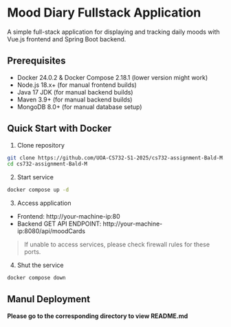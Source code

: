 # Mood Diary Fullstack Application

A simple full-stack application for displaying and tracking daily moods with Vue.js frontend and Spring Boot backend.

## Prerequisites
- Docker 24.0.2 & Docker Compose 2.18.1 (lower version might work)
- Node.js 18.x+ (for manual frontend builds)
- Java 17 JDK (for manual backend builds)
- Maven 3.9+ (for manual backend builds)
- MongoDB 8.0+ (for manual database setup)

## Quick Start with Docker

1. Clone repository
```bash
git clone https://github.com/UOA-CS732-S1-2025/cs732-assignment-Bald-M.git
cd cs732-assignment-Bald-M
```

2. Start service
```bash
docker compose up -d
```

3. Access application
+ Frontend: http://your-machine-ip:80
+ Backend GET API ENDPOINT: http://your-machine-ip:8080/api/moodCards

> If unable to access services, please check firewall rules for these ports.

4. Shut the service
```bash
docker compose down
```

## Manul Deployment
**Please go to the corresponding directory to view README.md**